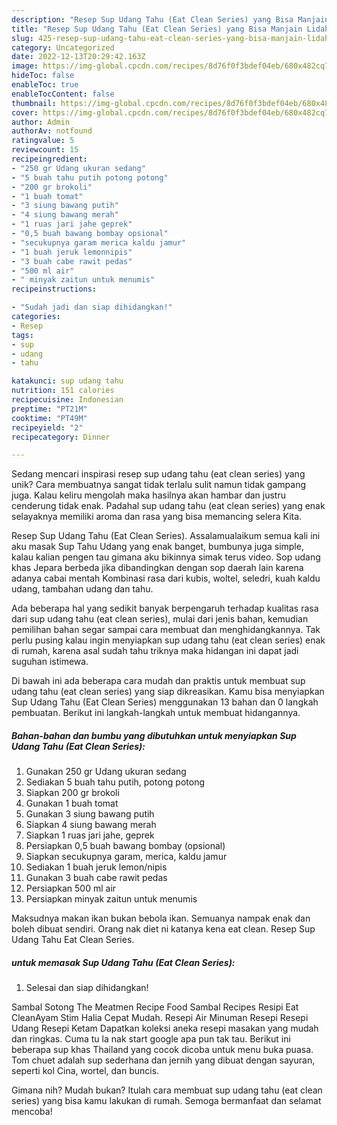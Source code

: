 ```yaml
---
description: "Resep Sup Udang Tahu (Eat Clean Series) yang Bisa Manjain Lidah"
title: "Resep Sup Udang Tahu (Eat Clean Series) yang Bisa Manjain Lidah"
slug: 425-resep-sup-udang-tahu-eat-clean-series-yang-bisa-manjain-lidah
category: Uncategorized
date: 2022-12-13T20:29:42.163Z
image: https://img-global.cpcdn.com/recipes/8d76f0f3bdef04eb/680x482cq70/sup-udang-tahu-eat-clean-series-foto-resep-utama.jpg
hideToc: false
enableToc: true
enableTocContent: false
thumbnail: https://img-global.cpcdn.com/recipes/8d76f0f3bdef04eb/680x482cq70/sup-udang-tahu-eat-clean-series-foto-resep-utama.jpg
cover: https://img-global.cpcdn.com/recipes/8d76f0f3bdef04eb/680x482cq70/sup-udang-tahu-eat-clean-series-foto-resep-utama.jpg
author: Admin
authorAv: notfound
ratingvalue: 5
reviewcount: 15
recipeingredient:
- "250 gr Udang ukuran sedang"
- "5 buah tahu putih potong potong"
- "200 gr brokoli"
- "1 buah tomat"
- "3 siung bawang putih"
- "4 siung bawang merah"
- "1 ruas jari jahe geprek"
- "0,5 buah bawang bombay opsional"
- "secukupnya garam merica kaldu jamur"
- "1 buah jeruk lemonnipis"
- "3 buah cabe rawit pedas"
- "500 ml air"
- " minyak zaitun untuk menumis"
recipeinstructions:

- "Sudah jadi dan siap dihidangkan!"
categories:
- Resep
tags:
- sup
- udang
- tahu

katakunci: sup udang tahu 
nutrition: 151 calories
recipecuisine: Indonesian
preptime: "PT21M"
cooktime: "PT49M"
recipeyield: "2"
recipecategory: Dinner

---
```





Sedang mencari inspirasi resep sup udang tahu (eat clean series) yang unik? Cara membuatnya sangat tidak terlalu sulit namun tidak gampang juga. Kalau keliru mengolah maka hasilnya akan hambar dan justru cenderung tidak enak. Padahal sup udang tahu (eat clean series) yang enak selayaknya memiliki aroma dan rasa yang bisa memancing selera Kita.





Resep Sup Udang Tahu (Eat Clean Series). Assalamualaikum semua kali ini aku masak Sup Tahu Udang yang enak banget, bumbunya juga simple, kalau kalian pengen tau gimana aku bikinnya simak terus video. Sop udang khas Jepara berbeda jika dibandingkan dengan sop daerah lain karena adanya cabai mentah Kombinasi rasa dari kubis, woltel, seledri, kuah kaldu udang, tambahan udang dan tahu.

Ada beberapa hal yang sedikit banyak berpengaruh terhadap kualitas rasa dari sup udang tahu (eat clean series), mulai dari jenis bahan, kemudian pemilihan bahan segar sampai cara membuat dan menghidangkannya. Tak perlu pusing kalau ingin menyiapkan sup udang tahu (eat clean series) enak di rumah, karena asal sudah tahu triknya maka hidangan ini dapat jadi suguhan istimewa.






Di bawah ini ada beberapa cara mudah dan praktis untuk membuat sup udang tahu (eat clean series) yang siap dikreasikan. Kamu bisa menyiapkan Sup Udang Tahu (Eat Clean Series) menggunakan 13 bahan dan 0 langkah pembuatan. Berikut ini langkah-langkah untuk membuat hidangannya.

<!--inarticleads1-->

##### Bahan-bahan dan bumbu yang dibutuhkan untuk menyiapkan Sup Udang Tahu (Eat Clean Series):

1. Gunakan 250 gr Udang ukuran sedang
1. Sediakan 5 buah tahu putih, potong potong
1. Siapkan 200 gr brokoli
1. Gunakan 1 buah tomat
1. Gunakan 3 siung bawang putih
1. Siapkan 4 siung bawang merah
1. Siapkan 1 ruas jari jahe, geprek
1. Persiapkan 0,5 buah bawang bombay (opsional)
1. Siapkan secukupnya garam, merica, kaldu jamur
1. Sediakan 1 buah jeruk lemon/nipis
1. Gunakan 3 buah cabe rawit pedas
1. Persiapkan 500 ml air
1. Persiapkan  minyak zaitun untuk menumis


Maksudnya makan ikan bukan bebola ikan. Semuanya nampak enak dan boleh dibuat sendiri. Orang nak diet ni katanya kena eat clean. Resep Sup Udang Tahu Eat Clean Series. 

<!--inarticleads2-->

#####  untuk memasak Sup Udang Tahu (Eat Clean Series):


1. Selesai dan siap dihidangkan!

Sambal Sotong The Meatmen Recipe Food Sambal Recipes Resipi Eat CleanAyam Stim Halia Cepat Mudah. Resepi Air Minuman Resepi Resepi Udang Resepi Ketam Dapatkan koleksi aneka resepi masakan yang mudah dan ringkas. Cuma tu la nak start google apa pun tak tau. Berikut ini beberapa sup khas Thailand yang cocok dicoba untuk menu buka puasa. Tom chuet adalah sup sederhana dan jernih yang dibuat dengan sayuran, seperti kol Cina, wortel, dan buncis. 

Gimana nih? Mudah bukan? Itulah cara membuat sup udang tahu (eat clean series) yang bisa kamu lakukan di rumah. Semoga bermanfaat dan selamat mencoba!
